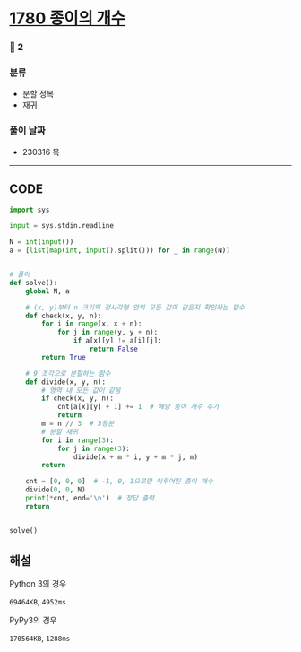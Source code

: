 # [1780 종이의 개수](https://www.acmicpc.net/problem/1780)

### 🥈 2

### 분류

- 분할 정복
- 재귀

### 풀이 날짜

- 230316 목

---

## CODE

```python
import sys

input = sys.stdin.readline

N = int(input())
a = [list(map(int, input().split())) for _ in range(N)]


# 풀이
def solve():
    global N, a

    # (x, y)부터 n 크기의 정사각형 안의 모든 값이 같은지 확인하는 함수
    def check(x, y, n):
        for i in range(x, x + n):
            for j in range(y, y + n):
                if a[x][y] != a[i][j]:
                    return False
        return True

    # 9 조각으로 분할하는 함수
    def divide(x, y, n):
        # 영역 내 모든 값이 같음
        if check(x, y, n):
            cnt[a[x][y] + 1] += 1  # 해당 종이 개수 추가
            return
        m = n // 3  # 3등분
        # 분할 재귀
        for i in range(3):
            for j in range(3):
                divide(x + m * i, y + m * j, m)
        return

    cnt = [0, 0, 0]  # -1, 0, 1으로만 이루어진 종이 개수
    divide(0, 0, N)
    print(*cnt, end='\n')  # 정답 출력
    return


solve()

```

## 해설

Python 3의 경우

`69464KB`, `4952ms`

PyPy3의 경우

`170564KB`, `1288ms`

